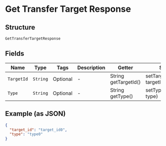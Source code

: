 
# Get Transfer Target Response

## Structure

`GetTransferTargetResponse`

## Fields

| Name | Type | Tags | Description | Getter | Setter |
|  --- | --- | --- | --- | --- | --- |
| `TargetId` | `String` | Optional | - | String getTargetId() | setTargetId(String targetId) |
| `Type` | `String` | Optional | - | String getType() | setType(String type) |

## Example (as JSON)

```json
{
  "target_id": "target_id0",
  "type": "type0"
}
```

